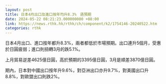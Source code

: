 ```yaml
---
layout: post
title: 日本4月出口及進口按年均升8.3%　遜預期
date: 2024-05-22 08:21:23.000000000 +08:00
link: https://news.rthk.hk/rthk/ch/component/k2/1754146-20240522.htm
categories: rthk
---
```


日本4月出口、進口按年都升8.3%，兩者都低於市場預期。出口連升5個月，受惠於日圓疲弱；進口則扭轉3月的跌5.1%。

上月貿易逆差4625億日圓，高於預期的3395億日圓，3月是順差3870億日圓。

期內，日本對中國出口按年升9.6%，對亞洲出口亦升9.7%，對美國出口升8.8%，對歐盟出口則跌2%。
